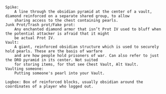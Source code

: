     Spike: 
        A line through the obsidian pyramid at the center of a vault, diamond reinforced on a separate shared group, to allow 
        sharing access to the chest containing pearls.
    Junk Prot/Trash prot/Fake prot: 
        Any enchanted diamond armor that isn’t Prot IV used to bluff when the potential attacker is afraid that it might 
        be actual Prot IV.
    Vault: 
        A giant, reinforced obsidian structure which is used to securely hold pearls. These are the basis of warfare 
        and are how people hold prisoners of war. Can also refer to just the DRO pyramid in its center. Not suited 
        for storing items, for that see Chest Vault, Alt Vault.
    Vaulting someone: 
        Putting someone's pearl into your Vault.

    Logbox: Box of reinforced blocks, usually obsidian around the coordinates of a player who logged out.
